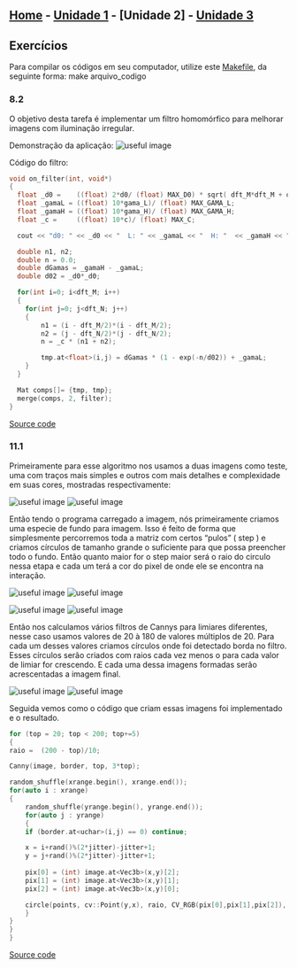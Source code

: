## [Home](index.md) - [Unidade 1](unidade1.md) - [Unidade 2] - [Unidade 3](unidade3.md)

## Exercícios

Para compilar os códigos em seu computador, utilize este [Makefile](code/Makefile),
da seguinte forma: make arquivo_codigo

### 8.2 
O objetivo desta tarefa é implementar um filtro homomórfico para melhorar imagens com iluminação irregular.

Demonstração da aplicação:
![useful image](image/uni2/q1.png)

Código do filtro:
```c++
void on_filter(int, void*)
{
  float _d0 =    ((float) 2*d0/ (float) MAX_D0) * sqrt( dft_M*dft_M + dft_N*dft_N )/2;
  float _gamaL = ((float) 10*gama_L)/ (float) MAX_GAMA_L;
  float _gamaH = ((float) 10*gama_H)/ (float) MAX_GAMA_H;
  float _c =     ((float) 10*c)/ (float) MAX_C;

  cout << "d0: " << _d0 << "  L: " << _gamaL << "  H: "  << _gamaH << "  c: " << _c << endl;

  double n1, n2;
  double n = 0.0;
  double dGamas = _gamaH - _gamaL;
  double d02 = _d0*_d0;

  for(int i=0; i<dft_M; i++)
  {
    for(int j=0; j<dft_N; j++)
    {
        n1 = (i - dft_M/2)*(i - dft_M/2);
        n2 = (j - dft_N/2)*(j - dft_N/2);
        n = _c * (n1 + n2);

        tmp.at<float>(i,j) = dGamas * (1 - exp(-n/d02)) + _gamaL;
    }
  }

  Mat comps[]= {tmp, tmp};
  merge(comps, 2, filter);
}
```
[Source code](code/uni2/q1.cpp)

### 11.1

Primeiramente para esse algoritmo nos usamos a duas imagens como teste, uma com traços mais simples e outros com mais detalhes e complexidade em suas cores, mostradas respectivamente:

![useful image](image/uni2/q2a1.jpeg) ![useful image](image/uni2/q2b1.jpeg)

Então tendo o programa carregado a imagem, nós primeiramente criamos uma especie de fundo para imagem. Isso é feito de forma que simplesmente percorremos toda a matriz com certos “pulos” ( step ) e criamos círculos de tamanho grande o suficiente para que possa preencher todo o fundo. Então quanto maior for o step maior será o raio do circulo nessa etapa e cada um terá a cor do pixel de onde ele se encontra na interação.

![useful image](image/uni2/q2a4.jpeg) 
![useful image](image/uni2/q2a2.jpeg)

![useful image](image/uni2/q2b4.jpeg)
![useful image](image/uni2/q2b2.jpeg)

Então nos calculamos vários filtros de Cannys para limiares diferentes, nesse caso usamos valores de 20 à 180 de valores múltiplos de 20. Para cada um desses valores criamos círculos onde foi detectado borda no filtro. Esses círculos serão criados com raios cada vez menos o para cada valor de limiar for crescendo. E cada uma dessa imagens formadas serão acrescentadas a imagem final.

![useful image](image/uni2/q2a3.jpeg) ![useful image](image/uni2/q2b3.jpeg)

Seguida vemos como o código que criam essas imagens foi implementado e o resultado.

```c++
for (top = 20; top < 200; top+=5)
{
raio =  (200 - top)/10;

Canny(image, border, top, 3*top);

random_shuffle(xrange.begin(), xrange.end());  
for(auto i : xrange)
{
	random_shuffle(yrange.begin(), yrange.end());
	for(auto j : yrange)
	{
	if (border.at<uchar>(i,j) == 0) continue;

	x = i+rand()%(2*jitter)-jitter+1;
	y = j+rand()%(2*jitter)-jitter+1;
	
	pix[0] = (int) image.at<Vec3b>(x,y)[2];
	pix[1] = (int) image.at<Vec3b>(x,y)[1];
	pix[2] = (int) image.at<Vec3b>(x,y)[0];

	circle(points, cv::Point(y,x), raio, CV_RGB(pix[0],pix[1],pix[2]), -1, CV_AA);
	}
}
}
}
```
[Source code](code/uni2/q2.cpp)


